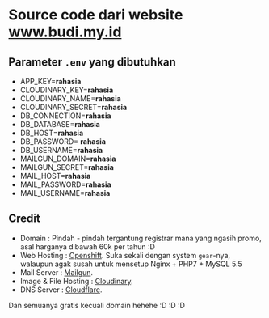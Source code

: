 # Source code dari website www.budi.my.id

## Parameter `.env` yang dibutuhkan

- APP_KEY=**rahasia**
- CLOUDINARY_KEY=**rahasia**
- CLOUDINARY_NAME=**rahasia**
- CLOUDINARY_SECRET=**rahasia**
- DB_CONNECTION=**rahasia**
- DB_DATABASE=**rahasia**
- DB_HOST=**rahasia**
- DB_PASSWORD= **rahasia**
- DB_USERNAME=**rahasia**
- MAILGUN_DOMAIN=**rahasia**
- MAILGUN_SECRET=**rahasia**
- MAIL_HOST=**rahasia**
- MAIL_PASSWORD=**rahasia**
- MAIL_USERNAME=**rahasia**

## Credit

- Domain : Pindah - pindah tergantung registrar mana yang ngasih promo, asal harganya dibawah 60k per tahun :D
- Web Hosting : [Openshift](https://www.openshift.com/). Suka sekali dengan system `gear`-nya, walaupun agak susah untuk mensetup Nginx + PHP7 + MySQL 5.5 
- Mail Server : [Mailgun](https://www.mailgun.org/).
- Image & File Hosting : [Cloudinary](https://www.cloudinary.com).
- DNS Server : [Cloudflare](https://www.cloudflare.com).

Dan semuanya gratis kecuali domain hehehe :D :D :D